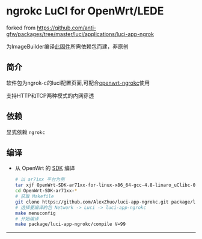 ngrokc LuCI for OpenWrt/LEDE 
===
forked from https://github.com/anti-gfw/packages/tree/master/luci/applications/luci-app-ngrok

为ImageBuilder编译[此固件][N]所需依赖包而建，非原创

简介
---

 软件包为ngrok-c的luci配置页面,可配合[openwrt-ngrokc][M]使用
 
 支持HTTP和TCP两种模式的内网穿透
 
依赖
---
显式依赖 `ngrokc`

编译
---

 - 从 OpenWrt 的 [SDK][S] 编译  

   ```bash
   # 以 ar71xx 平台为例
   tar xjf OpenWrt-SDK-ar71xx-for-linux-x86_64-gcc-4.8-linaro_uClibc-0.9.33.2.tar.bz2
   cd OpenWrt-SDK-ar71xx-*
   # 获取 Makefile
   git clone https://github.com/AlexZhuo/luci-app-ngrokc.git package/luci-app-ngrokc
   # 选择要编译的包 Network -> Luci -> luci-app-ngrokc
   make menuconfig
   # 开始编译
   make package/luci-app-ngrokc/compile V=99
   ```

---
[N]: http://www.right.com.cn/forum/thread-198649-1-1.html
[M]: https://github.com/AlexZhuo/openwrt-ngrokc
[S]: http://wiki.openwrt.org/doc/howto/obtain.firmware.sdk
